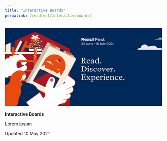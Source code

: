 ```yaml
---
title: "Interactive Boards"
permalink: /readfest/interactiveboards/
---
```


![banner RF](\images\RF_Inner.png)

**Interactive Boards**

Lorem ipsum

 



Updated 10 May 2021

